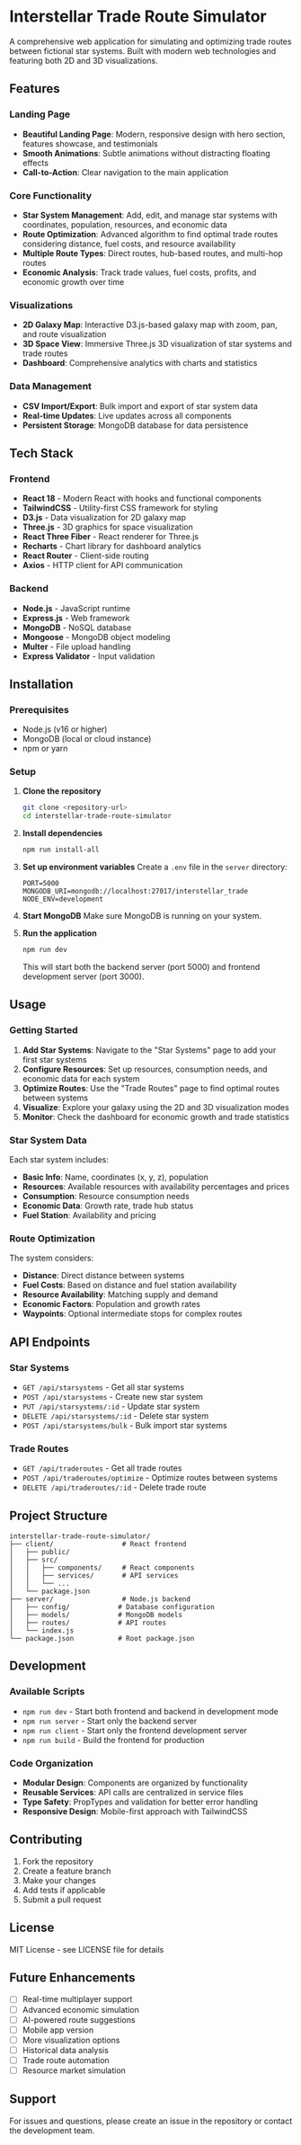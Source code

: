 # Interstellar Trade Route Simulator

A comprehensive web application for simulating and optimizing trade routes between fictional star systems. Built with modern web technologies and featuring both 2D and 3D visualizations.

## Features

### Landing Page
- **Beautiful Landing Page**: Modern, responsive design with hero section, features showcase, and testimonials
- **Smooth Animations**: Subtle animations without distracting floating effects
- **Call-to-Action**: Clear navigation to the main application

### Core Functionality
- **Star System Management**: Add, edit, and manage star systems with coordinates, population, resources, and economic data
- **Route Optimization**: Advanced algorithm to find optimal trade routes considering distance, fuel costs, and resource availability
- **Multiple Route Types**: Direct routes, hub-based routes, and multi-hop routes
- **Economic Analysis**: Track trade values, fuel costs, profits, and economic growth over time

### Visualizations
- **2D Galaxy Map**: Interactive D3.js-based galaxy map with zoom, pan, and route visualization
- **3D Space View**: Immersive Three.js 3D visualization of star systems and trade routes
- **Dashboard**: Comprehensive analytics with charts and statistics

### Data Management
- **CSV Import/Export**: Bulk import and export of star system data
- **Real-time Updates**: Live updates across all components
- **Persistent Storage**: MongoDB database for data persistence

## Tech Stack

### Frontend
- **React 18** - Modern React with hooks and functional components
- **TailwindCSS** - Utility-first CSS framework for styling
- **D3.js** - Data visualization for 2D galaxy map
- **Three.js** - 3D graphics for space visualization
- **React Three Fiber** - React renderer for Three.js
- **Recharts** - Chart library for dashboard analytics
- **React Router** - Client-side routing
- **Axios** - HTTP client for API communication

### Backend
- **Node.js** - JavaScript runtime
- **Express.js** - Web framework
- **MongoDB** - NoSQL database
- **Mongoose** - MongoDB object modeling
- **Multer** - File upload handling
- **Express Validator** - Input validation

## Installation

### Prerequisites
- Node.js (v16 or higher)
- MongoDB (local or cloud instance)
- npm or yarn

### Setup

1. **Clone the repository**
   ```bash
   git clone <repository-url>
   cd interstellar-trade-route-simulator
   ```

2. **Install dependencies**
   ```bash
   npm run install-all
   ```

3. **Set up environment variables**
   Create a `.env` file in the `server` directory:
   ```
   PORT=5000
   MONGODB_URI=mongodb://localhost:27017/interstellar_trade
   NODE_ENV=development
   ```

4. **Start MongoDB**
   Make sure MongoDB is running on your system.

5. **Run the application**
   ```bash
   npm run dev
   ```

   This will start both the backend server (port 5000) and frontend development server (port 3000).

## Usage

### Getting Started

1. **Add Star Systems**: Navigate to the "Star Systems" page to add your first star systems
2. **Configure Resources**: Set up resources, consumption needs, and economic data for each system
3. **Optimize Routes**: Use the "Trade Routes" page to find optimal routes between systems
4. **Visualize**: Explore your galaxy using the 2D and 3D visualization modes
5. **Monitor**: Check the dashboard for economic growth and trade statistics

### Star System Data

Each star system includes:
- **Basic Info**: Name, coordinates (x, y, z), population
- **Resources**: Available resources with availability percentages and prices
- **Consumption**: Resource consumption needs
- **Economic Data**: Growth rate, trade hub status
- **Fuel Station**: Availability and pricing

### Route Optimization

The system considers:
- **Distance**: Direct distance between systems
- **Fuel Costs**: Based on distance and fuel station availability
- **Resource Availability**: Matching supply and demand
- **Economic Factors**: Population and growth rates
- **Waypoints**: Optional intermediate stops for complex routes

## API Endpoints

### Star Systems
- `GET /api/starsystems` - Get all star systems
- `POST /api/starsystems` - Create new star system
- `PUT /api/starsystems/:id` - Update star system
- `DELETE /api/starsystems/:id` - Delete star system
- `POST /api/starsystems/bulk` - Bulk import star systems

### Trade Routes
- `GET /api/traderoutes` - Get all trade routes
- `POST /api/traderoutes/optimize` - Optimize routes between systems
- `DELETE /api/traderoutes/:id` - Delete trade route

## Project Structure

```
interstellar-trade-route-simulator/
├── client/                 # React frontend
│   ├── public/
│   ├── src/
│   │   ├── components/     # React components
│   │   ├── services/       # API services
│   │   └── ...
│   └── package.json
├── server/                 # Node.js backend
│   ├── config/            # Database configuration
│   ├── models/            # MongoDB models
│   ├── routes/            # API routes
│   └── index.js
└── package.json           # Root package.json
```

## Development

### Available Scripts

- `npm run dev` - Start both frontend and backend in development mode
- `npm run server` - Start only the backend server
- `npm run client` - Start only the frontend development server
- `npm run build` - Build the frontend for production

### Code Organization

- **Modular Design**: Components are organized by functionality
- **Reusable Services**: API calls are centralized in service files
- **Type Safety**: PropTypes and validation for better error handling
- **Responsive Design**: Mobile-first approach with TailwindCSS

## Contributing

1. Fork the repository
2. Create a feature branch
3. Make your changes
4. Add tests if applicable
5. Submit a pull request

## License

MIT License - see LICENSE file for details

## Future Enhancements

- [ ] Real-time multiplayer support
- [ ] Advanced economic simulation
- [ ] AI-powered route suggestions
- [ ] Mobile app version
- [ ] More visualization options
- [ ] Historical data analysis
- [ ] Trade route automation
- [ ] Resource market simulation

## Support

For issues and questions, please create an issue in the repository or contact the development team.
